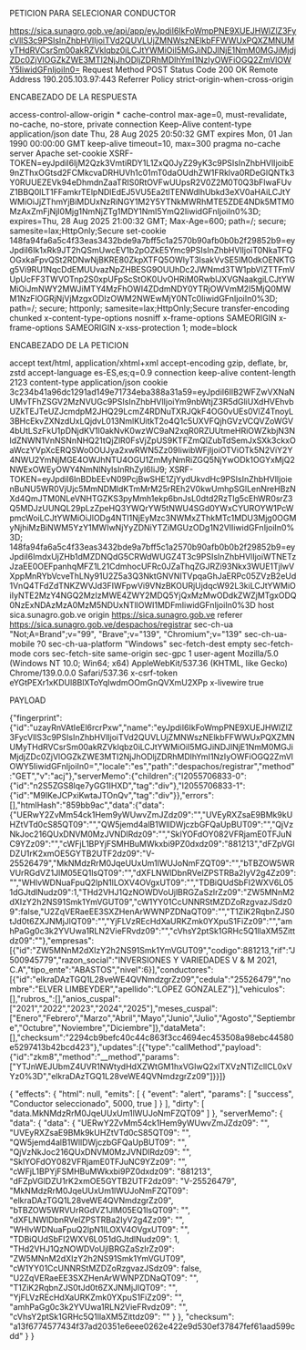 PETICION PARA SELECIONAR CONDUCTOR

https://sica.sunagro.gob.ve/api/app/eyJpdiI6IkFoWmpPNE9XUEJHWlZlZ3FycVllS3c9PSIsInZhbHVlIjoiTVd2QUVLUjZMNWszNElkbFFWWUxPQXZMNUMyTHdRVCsrSm00akRZVklqbz0iLCJtYWMiOiI5MGJiNDJlNjE1NmM0MGJiMjdjZDc0ZjVlOGZkZWE3MTI2NjJhODljZDRhMDlhYmI1NzIyOWFiOGQ2ZmVlOWY5IiwidGFnIjoiIn0=
Request Method
POST
Status Code
200 OK
Remote Address
190.205.103.97:443
Referrer Policy
strict-origin-when-cross-origin

ENCABEZADO DE LA RESPUESTA

access-control-allow-origin
*
cache-control
max-age=0, must-revalidate, no-cache, no-store, private
connection
Keep-Alive
content-type
application/json
date
Thu, 28 Aug 2025 20:50:32 GMT
expires
Mon, 01 Jan 1990 00:00:00 GMT
keep-alive
timeout=10, max=300
pragma
no-cache
server
Apache
set-cookie
XSRF-TOKEN=eyJpdiI6IjM2Qzk3VmtiRDY1L1ZxQ0JyZ29yK3c9PSIsInZhbHVlIjoibE9nZThxOGtsd2FCMkcvaDRHUVh1c01mT0daOUdhZW1FRklva0RDeGlQNTk3Y0RUUEZEVk94eDhmdnZaaTRIS0RtOVFwUUpsR2V0Z2M0T0Q3bFlwaFUvZ1BBQ0lLT1FFamkrTElpNDlEdEJ5VU5Ea2tlTENWdlhUbkd3eXV0aHAiLCJtYWMiOiJjZThmYjBiMDUxNzRiNGY1M2Y5YTNkMWRhMTE5ZDE4NDk5MTM0MzAxZmFjNjI0Mjg1NmNjZTg1MDY1NmI5YmQ2IiwidGFnIjoiIn0%3D; expires=Thu, 28 Aug 2025 21:00:32 GMT; Max-Age=600; path=/; secure; samesite=lax;HttpOnly;Secure
set-cookie
148fa94fa6a5c4f33eas3432bde9a7bff5c1a2570b90afb0b0b2f29852b9=eyJpdiI6Ik1xRk9JT2hQSmUwcEV1b2pOZkE5Ymc9PSIsInZhbHVlIjoiT0NkaTFQOGxkaFpvQSt2RDNwNjBKRE80ZkpXTFQ5OWIyT3lsakVvSE5lM0dkOENKTGg5Vi9RU1NqcDdEMUUvazNpZHBESG9OUUhDc2JWNmd3TW1pbVlZTTFmVUpUcFF3TWVOTnp2S0xpUFpScStOK0UvOHRiM0RwblJXVGNaakgiLCJtYWMiOiJmNWY2MWJiMTY4MzFhOWI4ZDdmNDY0YTRjOWVmM2I5MjQ0MWM1NzFlOGRjNjVjMzgxODIzOWM2NWEwMjY0NTc0IiwidGFnIjoiIn0%3D; path=/; secure; httponly; samesite=lax;HttpOnly;Secure
transfer-encoding
chunked
x-content-type-options
nosniff
x-frame-options
SAMEORIGIN
x-frame-options
SAMEORIGIN
x-xss-protection
1; mode=block


ENCABEZADO DE LA PETICION

accept
text/html, application/xhtml+xml
accept-encoding
gzip, deflate, br, zstd
accept-language
es-ES,es;q=0.9
connection
keep-alive
content-length
2123
content-type
application/json
cookie
3c234b41a96dc1291ad149e71734eba388a31a59=eyJpdiI6IlB2WFZwVXNaNUMvTFhZSGV2MzNVUGc9PSIsInZhbHVlIjoiYm9nbWtjZ3R5dGliUXdHVEhvbUZkTEJTeUZJcmdpM2JHQ29LcmZ4RDNuTXRJQkF4OG0vUEs0VlZ4TnoyL3BHcEkvZXNzdUxLQjdvL013NmlKUitkT2o4Q1c5UXVFQjhGVzVCQVZoWGV4bUtLSzFkU1pDNjdKV1l0akNvK0wzWC9aN2xqR0RZUUtmeHRiOWZkbjN3NldZNWN1VnNSNnNHQ21tQjZlR0FsVjZpUS9KTFZmQlZubTdSemJxSXk3ckxOaWczYVpXcERQSWo0OUJya2xwRWN5Zz09IiwibWFjIjoiOTViOTk5N2ViY2Y4NWU2YmNjMGE4OWJhNTU4OGU1ZmMyNmRiZGQ5NjYwODk1OGYxMjQ2NWExOWEyOWY4NmNlNyIsInRhZyI6IiJ9; XSRF-TOKEN=eyJpdiI6InBDbEEvN09PcjBwSHE1ZjYydUkvdHc9PSIsInZhbHVlIjoienBuNU5WR0VjUjc5MmNDMldKTmMrM25rREh2V0kwUmhpSGlLenNreHBzNXd4QmJTM0NLeVNHTGZKS3pyMmh1ekp6bnJsL0dtd2RzTlg5cEhWR0srZ3Q5MDJzUUNQL29pLzZpeHQ3YWQrYW5tNWU4SGd0YWxCYUROYW1PcWpmcWoiLCJtYWMiOiJlODg4NTI1NjEyMzc3NWMxZThkMTc1MDU3Mjg0OGMyNjhiMzBiNWM5YzY1MWIwNjYyZDNiYTZiMGUzODg1N2VlIiwidGFnIjoiIn0%3D; 148fa94fa6a5c4f33eas3432bde9a7bff5c1a2570b90afb0b0b2f29852b9=eyJpdiI6ImdxUjZHb1dMZDNQdG5CRWdWUGZ4T3c9PSIsInZhbHVlIjoiWTNETzJzaEE0OEFpanhqMFZ1L21CdmhocUFRc0JZaThqZGJRZi93Nkx3WUE1TjlwVXppMnRYbVcveThLNy91U2Z5a3Q3NktGNVNITVpqaGhJaERPc05ZVzB2eUd1VnQ4TFdZdTNKZWVJd3FIWFpwVi9VNzBKOURjUjdqcW92L3kiLCJtYWMiOiIyNTE2MzY4NGQ2MzIzMWE4ZWY2MDQ5YjQxMzMwODdkZWZjMTgxODQ0NzExNDAzMzA0MzM5NDUxNTllOWI1MDFmIiwidGFnIjoiIn0%3D
host
sica.sunagro.gob.ve
origin
https://sica.sunagro.gob.ve
referer
https://sica.sunagro.gob.ve/despachos/registrar
sec-ch-ua
"Not;A=Brand";v="99", "Brave";v="139", "Chromium";v="139"
sec-ch-ua-mobile
?0
sec-ch-ua-platform
"Windows"
sec-fetch-dest
empty
sec-fetch-mode
cors
sec-fetch-site
same-origin
sec-gpc
1
user-agent
Mozilla/5.0 (Windows NT 10.0; Win64; x64) AppleWebKit/537.36 (KHTML, like Gecko) Chrome/139.0.0.0 Safari/537.36
x-csrf-token
eYGtPEXr1xKDUl8BlXToYqIwdmOOmGnQVXmU2XPp
x-livewire
true



PAYLOAD

{"fingerprint":{"id":"uzayRnVAtIeEl6rcrPxw","name":"eyJpdiI6IkFoWmpPNE9XUEJHWlZlZ3FycVllS3c9PSIsInZhbHVlIjoiTVd2QUVLUjZMNWszNElkbFFWWUxPQXZMNUMyTHdRVCsrSm00akRZVklqbz0iLCJtYWMiOiI5MGJiNDJlNjE1NmM0MGJiMjdjZDc0ZjVlOGZkZWE3MTI2NjJhODljZDRhMDlhYmI1NzIyOWFiOGQ2ZmVlOWY5IiwidGFnIjoiIn0=","locale":"es","path":"despachos/registrar","method":"GET","v":"acj"},"serverMemo":{"children":{"l2055706833-0":{"id":"n2S5ZGS8lqe7yGG1IHXD","tag":"div"},"l2055706833-1":{"id":"M9IKeJCPxiKwtaJTOnQv","tag":"div"}},"errors":[],"htmlHash":"859bb9ac","data":{"data":{"UERwY2ZvMm54ck1Hem9yWUwvZmJZdz09":"","UVEyRXZsaE9BMk9kUHZtVTd0cS85QT09":"","QW5jemd4alB1WllDWjczbGFQaUpBUT09":"","QjVzNkJoc216QUxDNVM0MzJVNDlRdz09":"","SklYOFdOY082VFRjamE0TFJuNC9YZz09":"","cWFjL1BPYjFSMHBuMWkxbi9PZ0dxdz09":"881213","dFZpVGlDZU1rK2xmOE5GYTB2UTF2dz09":"V-25526479","MkNMdzRrM0JqeUUxUm1lWUJoNmFZQT09":"","bTBZOW5WRVUrRGdVZ1JlM05EQ1lsQT09":"","dXFLNWlDbnRVelZPSTRBa2IyV2g4Zz09":"","WHlvWDNuaFpuQ2lpN1lLOXV4OVgxUT09":"","TDBiQUdSbFI2WXV6L051dGJtdlNudz09":1,"THd2VHJ1QzNOWDVoUjlBRGZaSzIrZz09":"ZW5MNnM2dXIzY2h2NS91Smk1YmVGUT09","cW1YY01CcUNNRStMZDZoRzgvazJSdz09":false,"U2ZqVERaeEE3SXZHenArWWNPZDNaQT09":"","T1ZiK2RqbnZJS0tJd0t6ZXJNMjJlQT09":"","YjFLVzREcHdXaURKZmk0YXpuS1FiZz09":"","amhPaGg0c3k2YVUwa1RLN2VieFRvdz09":"","cVhsY2ptSk1GRHc5Q1llaXM5Zittdz09":""},"empresas":[{"id":"ZW5MNnM2dXIzY2h2NS91Smk1YmVGUT09","codigo":881213,"rif":"J500945779","razon_social":"INVERSIONES Y VARIEDADES V & M 2021, C.A","tipo_ente":"ABASTOS","nivel":6}],"conductores":[{"id":"elkraDAzTGQ1L28veWE4QVNmdzgrZz09","cedula":"25526479","nombre":"ELVER LIMBEYDER","apellido":"LOPEZ GONZALEZ"}],"vehiculos":[],"rubros_":[],"anios_cuspal":["2021","2022","2023","2024","2025"],"meses_cuspal":["Enero","Febrero","Marzo","Abril","Mayo","Junio","Julio","Agosto","Septiembre","Octubre","Noviembre","Diciembre"]},"dataMeta":[],"checksum":"2294cb9befc40c44c863f3cc4694ec453508a98ebc44580e5297413b42bcd423"},"updates":[{"type":"callMethod","payload":{"id":"zkm8","method":"__method","params":["YTJnWEJUbmZ4UVR1NWtydHdXZWtGM1hxVGIwQ2xlTXVzNTlZcllCL0xVYz0%3D","elkraDAzTGQ1L28veWE4QVNmdzgrZz09"]}}]}

{
    "effects": {
        "html": null,
        "emits": [
            {
                "event": "alert",
                "params": [
                    "success",
                    "Conductor seleccionado",
                    5000,
                    true
                ]
            }
        ],
        "dirty": [
            "data.MkNMdzRrM0JqeUUxUm1lWUJoNmFZQT09"
        ]
    },
    "serverMemo": {
        "data": {
            "data": {
                "UERwY2ZvMm54ck1Hem9yWUwvZmJZdz09": "",
                "UVEyRXZsaE9BMk9kUHZtVTd0cS85QT09": "",
                "QW5jemd4alB1WllDWjczbGFQaUpBUT09": "",
                "QjVzNkJoc216QUxDNVM0MzJVNDlRdz09": "",
                "SklYOFdOY082VFRjamE0TFJuNC9YZz09": "",
                "cWFjL1BPYjFSMHBuMWkxbi9PZ0dxdz09": "881213",
                "dFZpVGlDZU1rK2xmOE5GYTB2UTF2dz09": "V-25526479",
                "MkNMdzRrM0JqeUUxUm1lWUJoNmFZQT09": "elkraDAzTGQ1L28veWE4QVNmdzgrZz09",
                "bTBZOW5WRVUrRGdVZ1JlM05EQ1lsQT09": "",
                "dXFLNWlDbnRVelZPSTRBa2IyV2g4Zz09": "",
                "WHlvWDNuaFpuQ2lpN1lLOXV4OVgxUT09": "",
                "TDBiQUdSbFI2WXV6L051dGJtdlNudz09": 1,
                "THd2VHJ1QzNOWDVoUjlBRGZaSzIrZz09": "ZW5MNnM2dXIzY2h2NS91Smk1YmVGUT09",
                "cW1YY01CcUNNRStMZDZoRzgvazJSdz09": false,
                "U2ZqVERaeEE3SXZHenArWWNPZDNaQT09": "",
                "T1ZiK2RqbnZJS0tJd0t6ZXJNMjJlQT09": "",
                "YjFLVzREcHdXaURKZmk0YXpuS1FiZz09": "",
                "amhPaGg0c3k2YVUwa1RLN2VieFRvdz09": "",
                "cVhsY2ptSk1GRHc5Q1llaXM5Zittdz09": ""
            }
        },
        "checksum": "a13f6774577434f37ad20351e6eee0262e422e9d530ef37847fef61aad599cdd"
    }
}